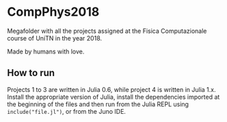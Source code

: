 # CompPhys2018

Megafolder with all the projects assigned at the Fisica Computazionale course of UniTN in the year 2018.

Made by humans with love.

## How to run ##

Projects 1 to 3 are written in Julia 0.6, while project 4 is written in Julia 1.x. 
Install the appropriate version of Julia, install the dependencies imported at the beginning of the files and then run from the Julia REPL using `include("file.jl")`, or from the Juno IDE.

